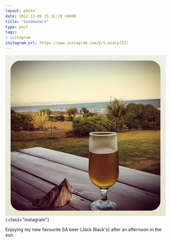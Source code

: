 ```yaml
---
layout: photo
date: 2012-12-08 15:31:29 +0000
title: "Sundowners"
type: post
tags:
- instagram
instagram_url: https://www.instagram.com/p/S-wzdLpt5Z/
---
```


![Instagram - S-wzdLpt5Z](/img/S-wzdLpt5Z.jpg){:class="instagram"}

Enjoying my new favourite SA beer (Jack Black's) after an afternoon in the sun.
